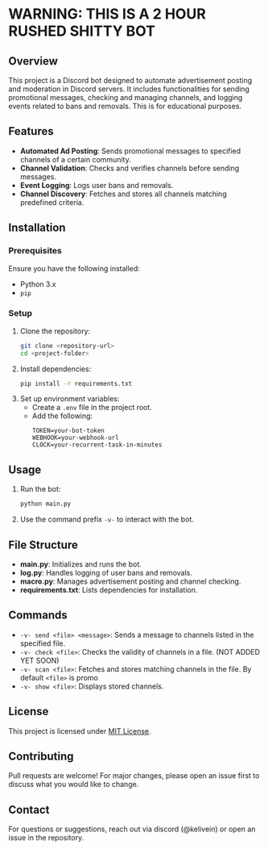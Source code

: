# WARNING: THIS IS A 2 HOUR RUSHED SHITTY BOT

## Overview
This project is a Discord bot designed to automate advertisement posting and moderation in Discord servers. It includes functionalities for sending promotional messages, checking and managing channels, and logging events related to bans and removals. This is for educational purposes.

## Features
- **Automated Ad Posting**: Sends promotional messages to specified channels of a certain community.
- **Channel Validation**: Checks and verifies channels before sending messages.
- **Event Logging**: Logs user bans and removals.
- **Channel Discovery**: Fetches and stores all channels matching predefined criteria.

## Installation
### Prerequisites
Ensure you have the following installed:
- Python 3.x
- `pip`

### Setup
1. Clone the repository:
   ```sh
   git clone <repository-url>
   cd <project-folder>
   ```
2. Install dependencies:
   ```sh
   pip install -r requirements.txt
   ```
3. Set up environment variables:
   - Create a `.env` file in the project root.
   - Add the following:
     ```
     TOKEN=your-bot-token
     WEBHOOK=your-webhook-url
     CLOCK=your-recurrent-task-in-minutes
     ```

## Usage
1. Run the bot:
   ```sh
   python main.py
   ```
2. Use the command prefix `-v-` to interact with the bot.

## File Structure
- **main.py**: Initializes and runs the bot.
- **log.py**: Handles logging of user bans and removals.
- **macro.py**: Manages advertisement posting and channel checking.
- **requirements.txt**: Lists dependencies for installation.

## Commands
- `-v- send <file> <message>`: Sends a message to channels listed in the specified file.
- `-v- check <file>`: Checks the validity of channels in a file.  (NOT ADDED YET SOON)
- `-v- scan <file>`: Fetches and stores matching channels in the file. By default `<file>` is promo
- `-v- show <file>`: Displays stored channels.

## License
This project is licensed under [MIT License](LICENSE).

## Contributing
Pull requests are welcome! For major changes, please open an issue first to discuss what you would like to change.

## Contact
For questions or suggestions, reach out via discord (@kelivein) or open an issue in the repository.
